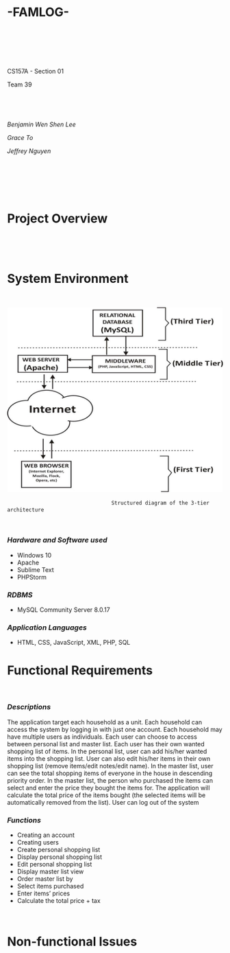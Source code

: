 &nbsp;
# -FAMLOG-
&nbsp;

&nbsp;

&nbsp;

CS157A - Section 01

Team 39

&nbsp;

&nbsp;

*Benjamin Wen Shen Lee*

*Grace To*

*Jeffrey Nguyen*

&nbsp;

&nbsp;

&nbsp;

# Project Overview
&nbsp;


&emsp;

# System Environment
&nbsp;

![3-tier diagram](https://github.com/CS157A-Team39-FAMLOG/project_requirement/blob/master/structured_diagram_update.png)

                                      Structured diagram of the 3-tier architecture
&emsp;
###  *Hardware and Software used*
- Windows 10
- Apache
- Sublime Text
- PHPStorm
###  *RDBMS*
- MySQL Community Server 8.0.17
###  *Application Languages*
- HTML, CSS, JavaScript, XML, PHP, SQL

# Functional Requirements
&nbsp;

###  *Descriptions*
The application target each household as a unit. Each household can access the system by logging in with just one account. Each household may have multiple users as individuals. Each user can choose to access between personal list and master list. Each user has their own wanted shopping list of items. In the personal list, user can add his/her wanted items into the shopping list. User can also edit his/her items in their own shopping list (remove items/edit notes/edit name). In the master list, user can see the total shopping items of everyone in the house in descending priority order. In the master list, the person who purchased the items can select and enter the price they bought the items for. The application will calculate the total price of the items bought (the selected items will be automatically removed from the list). User can log out of the system

###  *Functions*
- Creating an account
- Creating users
- Create personal shopping list
- Display personal shopping list
- Edit personal shopping list
- Display master list view
- Order master list by
- Select items purchased
- Enter items’ prices
- Calculate the total price + tax

  
&emsp;

# Non-functional Issues
&nbsp;

